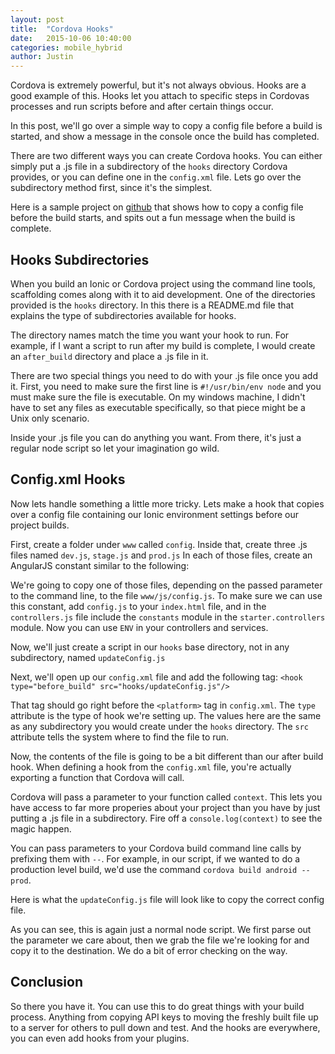 ```yaml
---
layout: post
title:  "Cordova Hooks"
date:   2015-10-06 10:40:00
categories: mobile_hybrid
author: Justin
---
```


Cordova is extremely powerful, but it's not always obvious. Hooks are a good example of this.
Hooks let you attach to specific steps in Cordovas processes and run scripts before and after certain things occur.

In this post, we'll go over a simple way to copy a config file before a build is started, and show a message in the
console once the build has completed.

There are two different ways you can create Cordova hooks. You can either simply put a .js file in a subdirectory of
the `hooks` directory Cordova provides, or you can define one in the `config.xml` file. Lets go over the subdirectory
method first, since it's the simplest.

Here is a sample project on [github](https://github.com/ScienceVikings/CordovaHooks) that shows how to copy a config
file before the build starts, and spits out a fun message when the build is complete.

## Hooks Subdirectories

When you build an Ionic or Cordova project using the command line tools, scaffolding comes along with it to aid development.
One of the directories provided is the `hooks` directory. In this there is a README.md file that explains the type of
subdirectories available for hooks.

The directory names match the time you want your hook to run. For example, if I want a script to run after my build is complete,
I would create an `after_build` directory and place a .js file in it.

There are two special things you need to do with your .js file once you add it. First, you need to make sure the first line is
`#!/usr/bin/env node` and you must make sure the file is executable.
On my windows machine, I didn't have to set any files as
executable specifically, so that piece might be a Unix only scenario.

Inside your .js file you can do anything you want. From there, it's just a regular node script so let your imagination go wild.

## Config.xml Hooks

Now lets handle something a little more tricky. Lets make a hook that copies over a config file containing our Ionic environment
settings before our project builds.

First, create a folder under `www` called `config`. Inside that, create three .js files named `dev.js`, `stage.js` and `prod.js`
In each of those files, create an AngularJS constant similar to the following:

<script src="https://gist.github.com/jbasinger/b8e095e5648c990e52c1.js?file=constant.js"></script>

We're going to copy one of those files, depending on the passed parameter to the command line, to the file `www/js/config.js`.
To make sure we can use this constant, add `config.js` to your `index.html` file, and in the `controllers.js` file include the
`constants` module in the `starter.controllers` module. Now you can use `ENV` in your controllers and services.

Now, we'll just create a script in our `hooks` base directory, not in any subdirectory, named `updateConfig.js`

Next, we'll open up our `config.xml` file and add the following tag: `<hook type="before_build" src="hooks/updateConfig.js"/>`

That tag should go right before the `<platform>` tag in `config.xml`. The `type` attribute is the type of hook we're setting up.
The values here are the same as any subdirectory you would create under the `hooks` directory. The `src` attribute tells the
system where to find the file to run.

Now, the contents of the file is going to be a bit different than our after build hook. When defining a hook from the `config.xml` file, you're actually exporting a function that Cordova will call.

Cordova will pass a parameter to your function called `context`. This lets you have access to far more properies about your project than you have by just putting a .js file in a subdirectory. Fire off a `console.log(context)` to see the magic happen.

You can pass parameters to your Cordova build command line calls by prefixing them with `--`. For example, in our script, if we wanted to do a production level build, we'd use the command `cordova build android --prod`.

Here is what the `updateConfig.js` file will look like to copy the correct config file.

<script src="https://gist.github.com/jbasinger/b8e095e5648c990e52c1.js?file=updateConfig.js"></script>

As you can see, this is again just a normal node script. We first parse out the parameter we care about, then we grab the file we're looking for and copy it to the destination. We do a bit of error checking on the way.

## Conclusion

So there you have it. You can use this to do great things with your build process. Anything from copying API keys to moving the
freshly built file up to a server for others to pull down and test. And the hooks are everywhere, you can even add hooks from your plugins.
